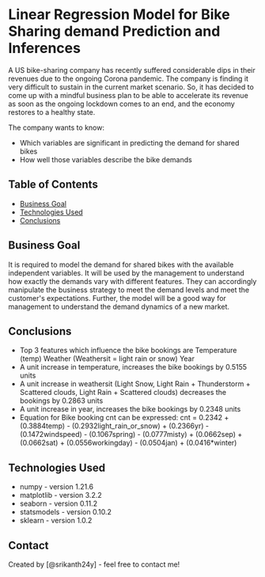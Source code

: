# Linear Regression Model for Bike Sharing demand Prediction and Inferences

A US bike-sharing company has recently suffered considerable dips in their revenues due to the ongoing Corona pandemic. The company is finding it very difficult to sustain in the current market scenario. So, it has decided to come up with a mindful business plan to be able to accelerate its revenue as soon as the ongoing lockdown comes to an end, and the economy restores to a healthy state.

The company wants to know:

* Which variables are significant in predicting the demand for shared bikes
* How well those variables describe the bike demands
     
## Table of Contents
* [Business Goal](#business-goal)
* [Technologies Used](#technologies-used)
* [Conclusions](#conclusions)

## Business Goal
It is required to model the demand for shared bikes with the available independent variables. It will be used by the management to understand how exactly the demands vary with different features. They can accordingly manipulate the business strategy to meet the demand levels and meet the customer's expectations. Further, the model will be a good way for management to understand the demand dynamics of a new market.

## Conclusions
- Top 3 features which influence the bike bookings are
	Temperature (temp)
	Weather (Weathersit = light rain or snow)
	Year
- A unit increase in temperature, increases the bike bookings by 0.5155 units
- A unit increase in weathersit (Light Snow, Light Rain + Thunderstorm + Scattered clouds, Light Rain + Scattered clouds) decreases the bookings by 0.2863 units
- A unit increase in year, increases the bike bookings by 0.2348 units
- Equation for Bike booking cnt can be expressed: cnt = 0.2342 + (0.3884temp) - (0.2932light_rain_or_snow) + (0.2366yr) - (0.1472windspeed) - (0.1067spring) - (0.0777misty) + (0.0662sep) + (0.0662sat) + (0.0556workingday) - (0.0504jan) + (0.0416*winter)           

## Technologies Used
- numpy - version 1.21.6
- matplotlib - version 3.2.2
- seaborn - version 0.11.2
- statsmodels - version 0.10.2
- sklearn - version 1.0.2

## Contact
Created by [@srikanth24y] - feel free to contact me!
